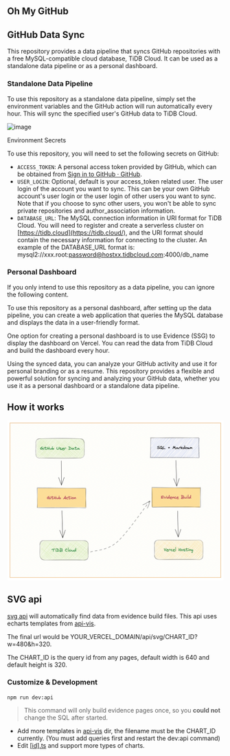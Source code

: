 ## Oh My GitHub

## GitHub Data Sync

This repository provides a data pipeline that syncs GitHub repositories with a free MySQL-compatible cloud database, TiDB Cloud. It can be used as a standalone data pipeline or as a personal dashboard.

### Standalone Data Pipeline

To use this repository as a standalone data pipeline, simply set the environment variables and the GitHub action will run automatically every hour. This will sync the specified user's GitHub data to TiDB Cloud.

![image](https://user-images.githubusercontent.com/63877/226034715-edf3ea0f-870f-4933-8f6c-ea28a56dad1b.png)

Environment Secrets

To use this repository, you will need to set the following secrets on GitHub:

* `ACCESS_TOKEN`: A personal access token provided by GitHub, which can be obtained from [Sign in to GitHub · GitHub](https://github.com/settings/tokens).
* `USER_LOGIN`: Optional, default is your access_token related user. The user login of the account you want to sync. This can be your own GitHub account's user login or the user login of other users you want to sync. Note that if you choose to sync other users, you won't be able to sync private repositories and author_association information.
* `DATABASE_URL`: The MySQL connection information in URI format for TiDB Cloud. You will need to register and create a serverless cluster on [https://tidb.cloud](https://tidb.cloud/), and the URI format should contain the necessary information for connecting to the cluster. An example of the DATABASE_URL format is: mysql2://xxx.root:password@hostxx.tidbcloud.com:4000/db_name

### Personal Dashboard

If you only intend to use this repository as a data pipeline, you can ignore the following content.

To use this repository as a personal dashboard, after setting up the data pipeline, you can create a web application that queries the MySQL database and displays the data in a user-friendly format.

One option for creating a personal dashboard is to use Evidence (SSG) to display the dashboard on Vercel. You can read the data from TiDB Cloud and build the dashboard every hour.

Using the synced data, you can analyze your GitHub activity and use it for personal branding or as a resume. This repository provides a flexible and powerful solution for syncing and analyzing your GitHub data, whether you use it as a personal dashboard or a standalone data pipeline.


## How it works

![image](static/how_it_works.png)

## SVG api

[svg api](api/svg/[id].ts) will automatically find data from evidence build files. This api uses echarts templates from [api-vis](api-vis).

The final url would be YOUR_VERCEL_DOMAIN/api/svg/CHART_ID?w=480&h=320.

The CHART_ID is the query id from any pages, default width is 640 and default height is 320.

### Customize & Development

```
npm run dev:api
```

> This command will only build evidence pages once, so you **could not** change the SQL after started.

- Add more templates in [api-vis](api-vis) dir, the filename must be the CHART_ID currently. (You must add queries first and restart the dev:api command)
- Edit [\[id\].ts](api/svg/[id].ts) and support more types of charts.
